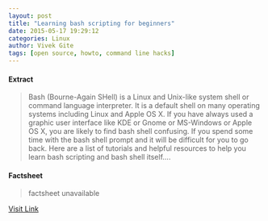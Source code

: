 ```yaml
---
layout: post
title: "Learning bash scripting for beginners"
date: 2015-05-17 19:29:12
categories: Linux
author: Vivek Gite
tags: [open source, howto, command line hacks]
---
```



#### Extract
><span class="drop_cap">Bash (Bourne-Again SHell) is a Linux and Unix-like system shell or command language interpreter. It is a default shell on many operating systems including Linux and Apple OS X. If you have always used a graphic user interface like KDE or Gnome or MS-Windows or Apple OS X, you are likely to find bash shell confusing. If you spend some time with the bash shell prompt and it will be difficult for you to go back. Here are a list of tutorials and helpful resources to help you learn bash scripting and bash shell itself....

#### Factsheet
>factsheet unavailable

[Visit Link](http://www.cyberciti.biz/open-source/learning-bash-scripting-for-beginners/)


